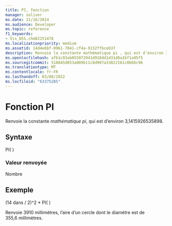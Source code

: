 ```yaml
---
title: PI, fonction
manager: soliver
ms.date: 11/16/2014
ms.audience: Developer
ms.topic: reference
f1_keywords:
- Vis_DSS.chm82251478
ms.localizationpriority: medium
ms.assetid: 14d4e6bf-0961-7041-cf4a-9132ffbceb37
description: Renvoie la constante mathématique pi , qui est d’environ 3,1415926535898.
ms.openlocfilehash: afb1c93ab055972941d918dd1d31d8a1bf1a95f5
ms.sourcegitcommit: 518845d053a009b11c8d907a33822161c0b6bc96
ms.translationtype: MT
ms.contentlocale: fr-FR
ms.lasthandoff: 03/08/2022
ms.locfileid: "63375285"
---
```

# <a name="pi-function"></a>Fonction PI

Renvoie la constante *mathématique pi*, qui est d’environ 3,1415926535898.
  
## <a name="syntax"></a>Syntaxe

PI( )
  
### <a name="return-value"></a>Valeur renvoyée

Nombre
  
## <a name="example"></a>Exemple

(14 dans / 2)^2 \* PI( )
  
Renvoie 3910 millimètres, l’aire d’un cercle dont le diamètre est de 355,6 millimètres.
  
